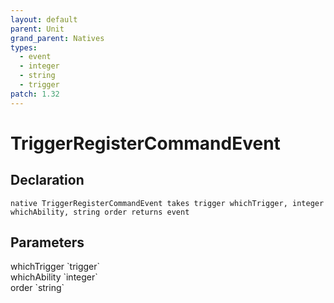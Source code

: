 ```yaml
---
layout: default
parent: Unit
grand_parent: Natives
types:
  - event
  - integer
  - string
  - trigger
patch: 1.32
---
```


# TriggerRegisterCommandEvent

## Declaration

```
native TriggerRegisterCommandEvent takes trigger whichTrigger, integer whichAbility, string order returns event
```

## Parameters
<dl>
  <dt>whichTrigger `trigger`</dt>
  <dd></dd>

  <dt>whichAbility `integer`</dt>
  <dd></dd>

  <dt>order `string`</dt>
  <dd></dd>
</dl>